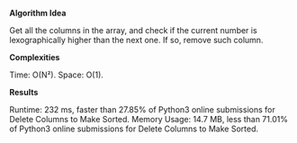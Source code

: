 **Algorithm Idea**

Get all the columns in the array, and check if 
the current number is lexographically higher than 
the next one. If so, remove such column. 

**Complexities**

Time: O(N²).
Space: O(1).

**Results**

Runtime: 232 ms, faster than 27.85% of Python3 online submissions for Delete Columns to Make Sorted.
Memory Usage: 14.7 MB, less than 71.01% of Python3 online submissions for Delete Columns to Make Sorted.

